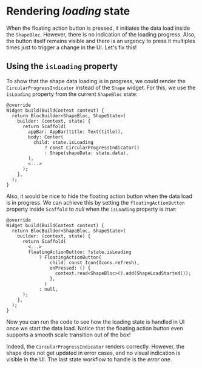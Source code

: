 # Rendering _loading_ state

When the floating action button is pressed, it initiates the data load inside the `ShapeBloc`. However, there is no indication of the loading progress. Also, the button itself remains visible and there is an urgency to press it multiples times just to trigger a change in the UI. Let's fix this!

## Using the `isLoading` property

To show that the shape data loading is in progress, we could render the `CircularProgressIndicator` instead of the `Shape` widget. For this, we use the `isLoading` property from the current `ShapeBloc` state:

```
@override
Widget build(BuildContext context) {
  return BlocBuilder<ShapeBloc, ShapeState>(
    builder: (context, state) {
      return Scaffold(
        appBar: AppBar(title: Text(title)),
        body: Center(
          child: state.isLoading
              ? const CircularProgressIndicator()
              : Shape(shapeData: state.data),
        ),
        <...>
      );
    },
  );
}
```

Also, it would be nice to hide the floating action button when the data load is in progress. We can achieve this by setting the `floatingActionButton` property inside `Scaffold` to _null_ when the `isLoading` property is _true_:

```
@override
Widget build(BuildContext context) {
  return BlocBuilder<ShapeBloc, ShapeState>(
    builder: (context, state) {
      return Scaffold(
        <...>
        floatingActionButton: !state.isLoading
            ? FloatingActionButton(
                child: const Icon(Icons.refresh),
                onPressed: () {
                  context.read<ShapeBloc>().add(ShapeLoadStarted());
                },
              )
            : null,
      );
    },
  );
}
```

Now you can run the code to see how the loading state is handled in UI once we start the data load. Notice that the floating action button even supports a smooth scale transition out of the box!

Indeed, the `CircularProgressIndicator` renders correctly. However, the shape does not get updated in error cases, and no visual indication is visible in the UI. The last state workflow to handle is the _error_ one.
